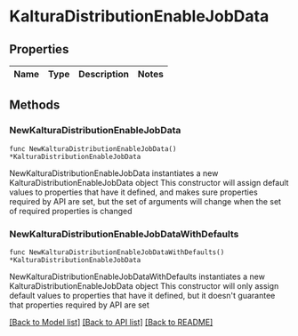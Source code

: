 # KalturaDistributionEnableJobData

## Properties

Name | Type | Description | Notes
------------ | ------------- | ------------- | -------------

## Methods

### NewKalturaDistributionEnableJobData

`func NewKalturaDistributionEnableJobData() *KalturaDistributionEnableJobData`

NewKalturaDistributionEnableJobData instantiates a new KalturaDistributionEnableJobData object
This constructor will assign default values to properties that have it defined,
and makes sure properties required by API are set, but the set of arguments
will change when the set of required properties is changed

### NewKalturaDistributionEnableJobDataWithDefaults

`func NewKalturaDistributionEnableJobDataWithDefaults() *KalturaDistributionEnableJobData`

NewKalturaDistributionEnableJobDataWithDefaults instantiates a new KalturaDistributionEnableJobData object
This constructor will only assign default values to properties that have it defined,
but it doesn't guarantee that properties required by API are set


[[Back to Model list]](../README.md#documentation-for-models) [[Back to API list]](../README.md#documentation-for-api-endpoints) [[Back to README]](../README.md)


